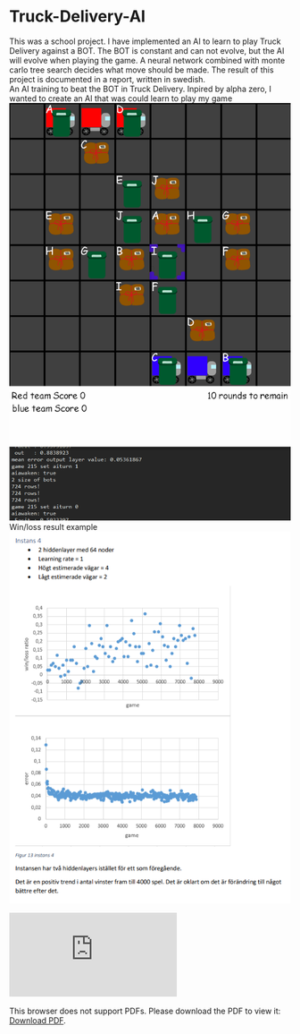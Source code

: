 # Truck-Delivery-AI
This was a school project. I have implemented an AI to learn to play Truck Delivery against a BOT. The BOT is constant and can not evolve, but the AI will evolve when playing the game. A neural network combined with monte carlo tree search decides what move should be made.  The result of this project is documented in a report, written in swedish.   
An AI training to beat the BOT in Truck Delivery. Inpired by alpha zero, I wanted to create an AI that was could learn to play my game  
![](https://github.com/JohanHaggmark/Truck-Delivery-AI/blob/master/TruckDelivery%20AI.gif)  
Win/loss result example  
![](image.png)
  


<object data="https://github.com/JohanHaggmark/Truck-Delivery-AI/blob/master/AI_i_turodningsbaserat_spel_c17johha.pdf" type="application/pdf" width="700px" height="700px">
    <embed src="https://github.com/JohanHaggmark/Truck-Delivery-AI/blob/master/AI_i_turodningsbaserat_spel_c17johha.pdf">
        <p>This browser does not support PDFs. Please download the PDF to view it: <a href="https://github.com/JohanHaggmark/Truck-Delivery-AI/blob/master/AI_i_turodningsbaserat_spel_c17johha.pdf">Download PDF</a>.</p>
    </embed>
</object>

